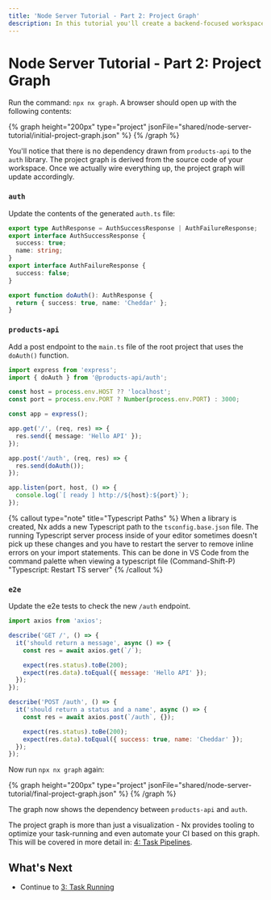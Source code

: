 ```yaml
---
title: 'Node Server Tutorial - Part 2: Project Graph'
description: In this tutorial you'll create a backend-focused workspace with Nx.
---
```


# Node Server Tutorial - Part 2: Project Graph

Run the command: `npx nx graph`. A browser should open up with the following contents:

{% graph height="200px" type="project" jsonFile="shared/node-server-tutorial/initial-project-graph.json" %}
{% /graph %}

You'll notice that there is no dependency drawn from `products-api` to the `auth` library. The project graph is derived from the source code of your workspace. Once we actually wire everything up, the project graph will update accordingly.

### `auth`

Update the contents of the generated `auth.ts` file:

```typescript {% fileName="auth/src/lib/auth.ts" %}
export type AuthResponse = AuthSuccessResponse | AuthFailureResponse;
export interface AuthSuccessResponse {
  success: true;
  name: string;
}
export interface AuthFailureResponse {
  success: false;
}

export function doAuth(): AuthResponse {
  return { success: true, name: 'Cheddar' };
}
```

### `products-api`

Add a post endpoint to the `main.ts` file of the root project that uses the `doAuth()` function.

```typescript {% fileName="src/main.ts" %}
import express from 'express';
import { doAuth } from '@products-api/auth';

const host = process.env.HOST ?? 'localhost';
const port = process.env.PORT ? Number(process.env.PORT) : 3000;

const app = express();

app.get('/', (req, res) => {
  res.send({ message: 'Hello API' });
});

app.post('/auth', (req, res) => {
  res.send(doAuth());
});

app.listen(port, host, () => {
  console.log(`[ ready ] http://${host}:${port}`);
});
```

{% callout type="note" title="Typescript Paths" %}
When a library is created, Nx adds a new Typescript path to the `tsconfig.base.json` file. The running Typescript server process inside of your editor sometimes doesn't pick up these changes and you have to restart the server to remove inline errors on your import statements. This can be done in VS Code from the command palette when viewing a typescript file (Command-Shift-P) "Typescript: Restart TS server"
{% /callout %}

### `e2e`

Update the e2e tests to check the new `/auth` endpoint.

```javascript {% fileName="e2e/src/server/server.spec.ts" %}
import axios from 'axios';

describe('GET /', () => {
  it('should return a message', async () => {
    const res = await axios.get(`/`);

    expect(res.status).toBe(200);
    expect(res.data).toEqual({ message: 'Hello API' });
  });
});

describe('POST /auth', () => {
  it('should return a status and a name', async () => {
    const res = await axios.post(`/auth`, {});

    expect(res.status).toBe(200);
    expect(res.data).toEqual({ success: true, name: 'Cheddar' });
  });
});
```

Now run `npx nx graph` again:

{% graph height="200px" type="project" jsonFile="shared/node-server-tutorial/final-project-graph.json" %}
{% /graph %}

The graph now shows the dependency between `products-api` and `auth`.

The project graph is more than just a visualization - Nx provides tooling to optimize your task-running and even automate your CI based on this graph. This will be covered in more detail in: [4: Task Pipelines](/node-server-tutorial/4-task-pipelines).

## What's Next

- Continue to [3: Task Running](/node-server-tutorial/3-task-running)
